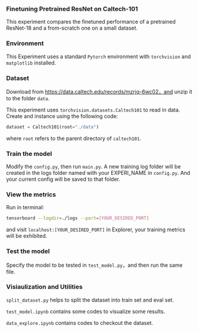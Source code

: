 ### Finetuning Pretrained ResNet on Caltech-101

This experiment compares the finetuned performance of a pretrained ResNet-18 and a from-scratch one on a small dataset.

### Environment

This Experiment uses a standard `Pytorch` environment with `torchvision` and `matplotlib` installed.

### Dataset

Download from https://data.caltech.edu/records/mzrjq-6wc02，and unzip it to the folder `data`.

This experiment uses `torchvision.datasets.Caltech101` to read in data. Create and instance using the following code:

```python
dataset = Caltech101(root="./data")
```

where `root` refers to the parent directory of `caltech101`.

### Train the model

Modify the `config.py`, then run `main.py`. A new training log folder will be created in the logs folder named with your EXPERI_NAME in `config.py`. And your current config will be saved to that folder.

### View the metrics

Run in terminal:

```bash
tensorboard --logdir=./logs --port=[YOUR_DESIRED_PORT]
```

and visit `localhost:[YOUR_DESIRED_PORT]` in Explorer, your training metrics will be exhibited.

### Test the model

Specify the model to be tested in `test_model.py`，and then run the same file.

### Visiaulization and Utilities

`split_dataset.py` helps to split the dataset into train set and eval set.

`test_model.ipynb` contains some codes to visualize some results.

`data_explore.ipynb` contains codes to checkout the dataset.

